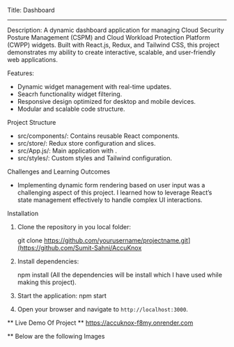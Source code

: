 Title: Dashboard
 _____________________________________________
Description:
  A dynamic dashboard application for managing Cloud Security Posture Management (CSPM) and Cloud Workload Protection Platform (CWPP) widgets. Built with React.js, Redux, and Tailwind CSS, this project demonstrates my 
  ability to create interactive, scalable, and user-friendly web applications.

 Features:
  - Dynamic widget management with real-time updates.
  - Seacrh functionality widget filtering.
  - Responsive design optimized for desktop and mobile devices.
  - Modular and scalable code structure.


  Project Structure
   -  src/components/: Contains reusable React components.
   -  src/store/: Redux store configuration and slices.
   -  src/App.js/: Main application with <Dashboard/>.
   -  src/styles/: Custom styles and Tailwind configuration.


  Challenges and Learning Outcomes
   - Implementing dynamic form rendering based on user input was a challenging aspect of this project. I learned how to leverage React’s state management effectively to handle complex UI interactions.


  Installation

1. Clone the repository in you local folder:

   git clone https://github.com/yourusername/projectname.git](https://github.com/Sumit-Sahni/AccuKnox
    
2. Install dependencies:

   npm install (All the dependencies will be install which I have used while making this project).
  
3. Start the application:
   npm start
  
4. Open your browser and navigate to `http://localhost:3000`.

** Live Demo Of Project **
   https://accuknox-f8my.onrender.com

** Below are the  following Images


   
